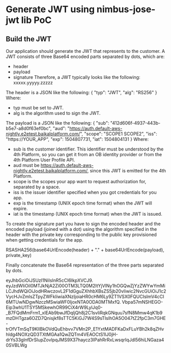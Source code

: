# Generate JWT using nimbus-jose-jwt lib PoC 

## Build the JWT
Our application should generate the JWT that represents to the customer.
A JWT consists of three Base64 encoded parts separated by dots, which are:
- header
- payload
- signature
Therefore, a JWT typically looks like the following:
xxxxx.yyyyy.zzzzz

The header is a JSON like the following:
{
  "typ": "JWT",
  "alg": "RS256"
}
Where:
- typ must be set to JWT.
- alg is the algorithm used to sign the JWT.

The payload is a JSON like the following:
{
  "sub": "412d606f-4937-443b-b5e7-a8d0f63ef0bc",
  "aud": "https://auth.default-aws-nightly.e2etest.baikalplatform.com/",
  "scope": "SCOPE1 SCOPE2",
  "iss": "https://YOUR_APP",
  "exp": 1504807731,
  "iat": 1504804131
}
Where:
- sub is the customer identifier. This identifier must be understood by the 4th Platform, so you can get it from an OB identity provider
  or from the 4th Platform User Profile API.
- aud must be https://auth.default-aws-nightly.e2etest.baikalplatform.com/, since this JWT is emitted
  for the 4th Platform.
- scope is the scopes your app want to request authorization for, separated by a space.
- iss is the issuer identifier specified when you got credentials for you app.
- exp is the timestamp (UNIX epoch time format) when the JWT will expire.
- iat is the timestamp (UNIX epoch time format) when the JWT is issued.

To create the signature part you have to sign the encoded header and the encoded payload (joined with a dot)
using the algorithm specified in the header with the private key corresponding to the public key provisioned
when getting credentials for the app.

RSASHA256(base64UrlEncode(header) + "." + base64UrlEncode(payload), private_key)

Finally concatenate the Base64 representation of the three parts separated by dots.

eyJhbGciOiJSUzI1NiIsInR5cCI6IkpXVCJ9.
eyJzdWIiOiI0MTJkNjA2Zi00OTM3LTQ0M2ItYjVlNy1hOGQwZjYzZWYwYmMiLCJhdWQiOiJodHRwczovL2F1dGguZXhhbXBsZS5jb20vIiwic2NvcGUiOiJ1c2VycHJvZmlsZTpyZWFkIiwiaXNzIjoiaHR0cHM6Ly9ZT1VSX0FQUCIsImV4cCI6MTUwNDgwNzczMSwiaWF0IjoxNTA0ODA0MTMxfQ.
Vbpa57mNSHEGO-Eip3whU1TSY5MSkewhOR99CiX4rW9LylJq0-_B7FQdMmFrm1_xIEAb9bwJfDqljQh8j2C1svliRqkGNquu7sfN8Mmw4qK1b9mzDHTgza6OZD7Qnisjkf8sTTC5KiGJ7W4S9sTIsIhOA5O047tZ2fpC3m7GHE-trOfVTmSqT9KlIBkOVdQuEhbvv7VMn2P_E1YxtMADFKaDxFLuYBh2k8qZHvhldg4NOXzQD3TXtMGAa1QwZQTm4VEAOCtS1IJ0jH-drYs33glnfDrSIupZovlpqJMS9X37haycz3IPahRrRxLwsqrIqJdl56hiLNGaza40SVBLWg
